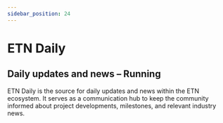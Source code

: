 ```yaml
---
sidebar_position: 24
---
```


# ETN Daily

## Daily updates and news – Running

ETN Daily is the source for daily updates and news within the ETN ecosystem. It serves as a communication hub to keep the community informed about project developments, milestones, and relevant industry news.
